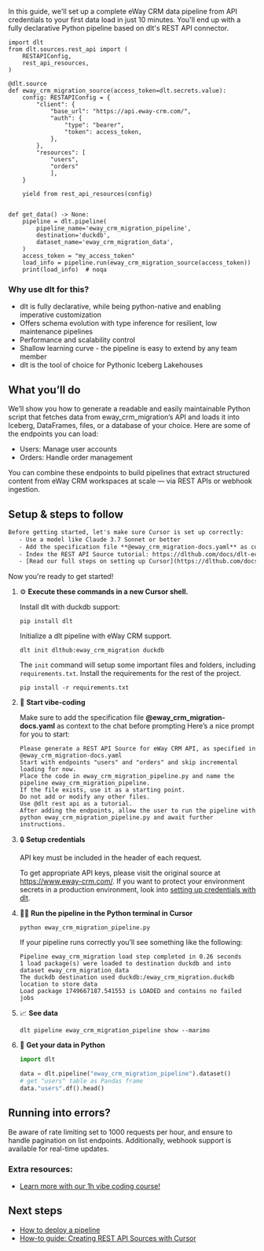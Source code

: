 In this guide, we'll set up a complete eWay CRM data pipeline from API credentials to your first data load in just 10 minutes. You'll end up with a fully declarative Python pipeline based on dlt's REST API connector.

```python-outcome
import dlt
from dlt.sources.rest_api import (
    RESTAPIConfig,
    rest_api_resources,
)

@dlt.source
def eway_crm_migration_source(access_token=dlt.secrets.value):
    config: RESTAPIConfig = {
        "client": {
            "base_url": "https://api.eway-crm.com/",
            "auth": {
                "type": "bearer",
                "token": access_token,
            },
        },
        "resources": [
            "users",
            "orders"
            ],
    }

    yield from rest_api_resources(config)


def get_data() -> None:
    pipeline = dlt.pipeline(
        pipeline_name='eway_crm_migration_pipeline',
        destination='duckdb',
        dataset_name='eway_crm_migration_data', 
    )
    access_token = "my_access_token"
    load_info = pipeline.run(eway_crm_migration_source(access_token))
    print(load_info)  # noqa
```

### Why use dlt for this?

- dlt is fully declarative, while being python-native and enabling imperative customization
- Offers schema evolution with type inference for resilient, low maintenance pipelines
- Performance and scalability control
- Shallow learning curve - the pipeline is easy to extend by any team member
- dlt is the tool of choice for Pythonic Iceberg Lakehouses

## What you’ll do

We’ll show you how to generate a readable and easily maintainable Python script that fetches data from eway_crm_migration’s API and loads it into Iceberg, DataFrames, files, or a database of your choice. Here are some of the endpoints you can load:

- Users: Manage user accounts
- Orders: Handle order management

You can combine these endpoints to build pipelines that extract structured content from eWay CRM workspaces at scale — via REST APIs or webhook ingestion.

## Setup & steps to follow

```default
Before getting started, let's make sure Cursor is set up correctly:
   - Use a model like Claude 3.7 Sonnet or better
   - Add the specification file **@eway_crm_migration-docs.yaml** as context
   - Index the REST API Source tutorial: https://dlthub.com/docs/dlt-ecosystem/verified-sources/rest_api/ and add it to context as **@dlt rest api**
   - [Read our full steps on setting up Cursor](https://dlthub.com/docs/dlt-ecosystem/llm-tooling/cursor-restapi#23-configuring-cursor-with-documentation)
```

Now you're ready to get started! 

1. ⚙️ **Execute these commands in a new Cursor shell.**
    
    Install dlt with duckdb support:
    ```shell
    pip install dlt
    ```

    Initialize a dlt pipeline with eWay CRM support.
    ```shell
    dlt init dlthub:eway_crm_migration duckdb
    ```

    The `init` command will setup some important files and folders, including `requirements.txt`. Install the requirements for the rest of the project.
    ```shell
    pip install -r requirements.txt
    ```
    
2. 🤠 **Start vibe-coding**
    
    Make sure to add the specification file **@eway_crm_migration-docs.yaml** as context to the chat before prompting
    Here’s a nice prompt for you to start: 
    
    ```prompt
    Please generate a REST API Source for eWay CRM API, as specified in @eway_crm_migration-docs.yaml 
    Start with endpoints "users" and "orders" and skip incremental loading for now. 
    Place the code in eway_crm_migration_pipeline.py and name the pipeline eway_crm_migration_pipeline. 
    If the file exists, use it as a starting point. 
    Do not add or modify any other files. 
    Use @dlt rest api as a tutorial. 
    After adding the endpoints, allow the user to run the pipeline with python eway_crm_migration_pipeline.py and await further instructions.
    ```

    
3. 🔒 **Setup credentials** 
    
    API key must be included in the header of each request.
    
    To get appropriate API keys, please visit the original source at https://www.eway-crm.com/.
    If you want to protect your environment secrets in a production environment, look into [setting up credentials with dlt](https://dlthub.com/docs/walkthroughs/add_credentials).
    
4. 🏃‍♀️ **Run the pipeline in the Python terminal in Cursor**
    
    ```shell
    python eway_crm_migration_pipeline.py
    ```
    
    If your pipeline runs correctly you’ll see something like the following:
    
    ```shell
    Pipeline eway_crm_migration load step completed in 0.26 seconds
    1 load package(s) were loaded to destination duckdb and into dataset eway_crm_migration_data
    The duckdb destination used duckdb:/eway_crm_migration.duckdb location to store data
    Load package 1749667187.541553 is LOADED and contains no failed jobs
    ```
    
5. 📈 **See data**
    
    ```shell
    dlt pipeline eway_crm_migration_pipeline show --marimo
    ```
    
6. 🐍 **Get your data in Python**
    
    ```python
    import dlt

   data = dlt.pipeline("eway_crm_migration_pipeline").dataset()
   # get "users" table as Pandas frame
   data."users".df().head()
    ```

## Running into errors?

Be aware of rate limiting set to 1000 requests per hour, and ensure to handle pagination on list endpoints. Additionally, webhook support is available for real-time updates.

### Extra resources:

- [Learn more with our 1h vibe coding course!](https://www.youtube.com/watch?v=GGid70rnJuM)

## Next steps

- [How to deploy a pipeline](https://dlthub.com/docs/walkthroughs/deploy-a-pipeline)
- [How-to guide: Creating REST API Sources with Cursor](https://dlthub.com/docs/dlt-ecosystem/llm-tooling/cursor-restapi)